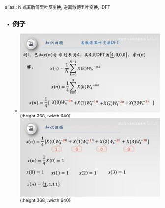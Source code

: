alias:: N 点离散傅里叶反变换, 逆离散傅里叶变换, IDFT

- ## 例子
	- ![image.png](../assets/image_1711548207146_0.png){:height 368, :width 640}
	  ![image.png](../assets/image_1711548220275_0.png){:height 368, :width 640}